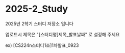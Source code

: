 # 2025-2_Study
2025년 2학기 스터디 저장소 입니다

업로드시 제목은 "[스터디명]제목_발표날짜" 로 설정해 주세요

ex) [CS224n스터디1조]1차발표_0923
